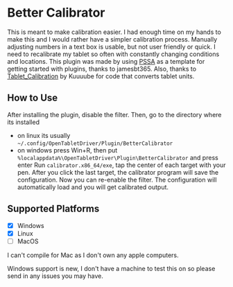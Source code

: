 # Better Calibrator
This is meant to make calibration easier. I had enough time on my hands to make this and I would rather have a simpler calibration process. Manually adjusting numbers in a text box is usable, but not user friendly or quick. I need to recalibrate my tablet so often with constantly changing conditions and locations. This plugin was made by using [PSSA](https://github.com/jamesbt365/PSSA) as a template for getting started with plugins, thanks to jamesbt365. Also, thanks to [Tablet_Calibration](https://github.com/Kuuuube/Tablet_Calibration/tree/main) by Kuuuube for code that converts tablet units.

## How to Use
After installing the plugin, disable the filter. Then, go to the directory where its installed 
- on linux its usually `~/.config/OpenTabletDriver/Plugin/BetterCalibrator`
- on windows press Win+R, then put `%localappdata%\OpenTabletDriver\Plugin\BetterCalibrator` and press enter
Run `calibrator.x86_64/exe`, tap the center of each target with your pen. After you click the last target, the calibrator program will save the configuration. Now you can re-enable the filter. The configuration will automatically load and you will get calibrated output.


## Supported Platforms

- [x] Windows
- [x] Linux
- [ ] MacOS

I can't compile for Mac as I don't own any apple computers.

Windows support is new, I don't have a machine to test this on so please send in any issues you may have.
